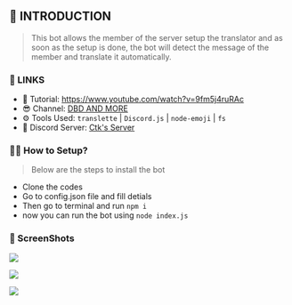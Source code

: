 ## 🧩 INTRODUCTION
> This bot allows the member of the server setup the translator and as soon as the setup is done, the bot will detect the message of the member and translate it automatically.

### 🔗 LINKS 
- 🎥 Tutorial: https://www.youtube.com/watch?v=9fm5j4ruRAc
- 😎 Channel: [DBD AND MORE](https://www.youtube.com/channel/UClAFgotVhZ1DGvN57EMY7fA)
- ⚙ Tools  Used: `translette` | `Discord.js` | `node-emoji` | `fs`
- 💬 Discord Server: [Ctk's Server](https://withwin.in/dbd)

### 🙋‍♂️ How to Setup?
> Below are the steps to install the bot

- Clone the codes
- Go to config.json file and fill detials
- Then go to terminal and run `npm i`
- now you can run the bot using `node index.js`

### 📸 ScreenShots

![](https://cdn.discordapp.com/attachments/824651779757047808/846842193993924658/unknown.png)

![](https://cdn.discordapp.com/attachments/824651779757047808/846842449329520640/unknown.png)

![](https://cdn.discordapp.com/attachments/824651779757047808/846843015481524235/unknown.png)
